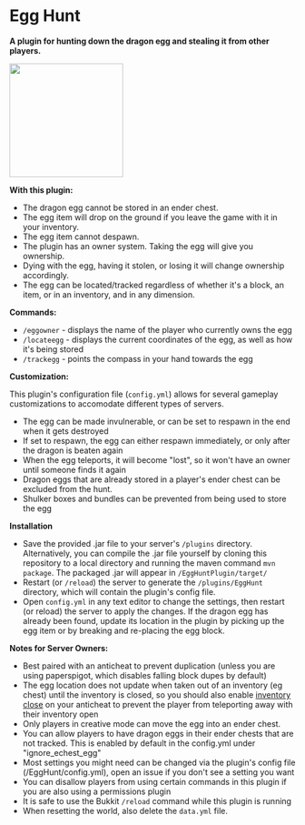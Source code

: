 # Egg Hunt
**A plugin for hunting down the dragon egg and stealing it from other players.**

<img src="https://github.com/HyperSMP/EggHuntPlugin/assets/51202569/c0c860ee-bfa1-480f-baad-12874467416c" width="200" height="200">

**With this plugin:**

- The dragon egg cannot be stored in an ender chest.
- The egg item will drop on the ground if you leave the game with it in your inventory.
- The egg item cannot despawn.
- The plugin has an owner system. Taking the egg will give you ownership.
- Dying with the egg, having it stolen, or losing it will change ownership accordingly.
- The egg can be located/tracked regardless of whether it's a block, an item, or in an inventory, and in any dimension.

**Commands:**
- `/eggowner` - displays the name of the player who currently owns the egg
- `/locateegg` - displays the current coordinates of the egg, as well as how it's being stored
- `/trackegg` - points the compass in your hand towards the egg

**Customization:**

This plugin's configuration file (`config.yml`) allows for several gameplay customizations to accomodate different types of servers.
- The egg can be made invulnerable, or can be set to respawn in the end when it gets destroyed
- If set to respawn, the egg can either respawn immediately, or only after the dragon is beaten again
- When the egg teleports, it will become "lost", so it won't have an owner until someone finds it again
- Dragon eggs that are already stored in a player's ender chest can be excluded from the hunt.
- Shulker boxes and bundles can be prevented from being used to store the egg

**Installation**
- Save the provided .jar file to your server's `/plugins` directory. Alternatively, you can compile the .jar file yourself by cloning this repository to a local directory and running the maven command `mvn package`. The packaged .jar will appear in `/EggHuntPlugin/target/`
- Restart (or `/reload`) the server to generate the `/plugins/EggHunt` directory, which will contain the plugin's config file.
- Open `config.yml` in any text editor to change the settings, then restart (or reload) the server to apply the changes.
If the dragon egg has already been found, update its location in the plugin by picking up the egg item or by breaking and re-placing the egg block.

**Notes for Server Owners:**
- Best paired with an anticheat to prevent duplication (unless you are using paperspigot, which disables falling block dupes by default)
- The egg location does not update when taken out of an inventory (eg chest) until the inventory is closed, so you should also enable [inventory close](https://github.com/NoCheatPlus/Docs/wiki/%5BInventory%5D-Open) on your anticheat to prevent the player from teleporting away with their inventory open
- Only players in creative mode can move the egg into an ender chest.
- You can allow players to have dragon eggs in their ender chests that are not tracked. This is enabled by default in the config.yml under "ignore_echest_egg"
- Most settings you might need can be changed via the plugin's config file (/EggHunt/config.yml), open an issue if you don't see a setting you want
- You can disallow players from using certain commands in this plugin if you are also using a permissions plugin
- It is safe to use the Bukkit `/reload` command while this plugin is running
- When resetting the world, also delete the `data.yml` file.
